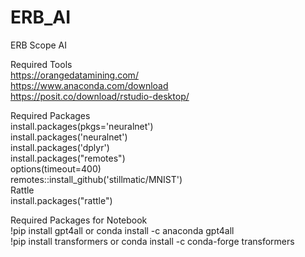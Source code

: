 # ERB_AI
ERB Scope AI

Required Tools<br>
https://orangedatamining.com/ <br>
https://www.anaconda.com/download <br>
https://posit.co/download/rstudio-desktop/ <br>

Required Packages <br>
install.packages(pkgs='neuralnet')<br>
install.packages('neuralnet')<br>
install.packages('dplyr')<br>
install.packages("remotes")<br>
options(timeout=400)<br>
remotes::install_github('stillmatic/MNIST')<br>
Rattle<br>
install.packages("rattle") <br>


Required Packages for Notebook<br>
!pip install gpt4all or conda install -c anaconda gpt4all <br>
!pip install transformers or conda install -c conda-forge transformers<br>
